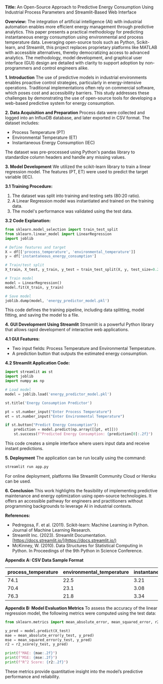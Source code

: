 **Title:**
An Open-Source Approach to Predictive Energy Consumption Using Industrial Process Parameters and Streamlit-Based Web Interface

**Overview:**
The integration of artificial intelligence (AI) with industrial automation enables more efficient energy management through predictive analytics. This paper presents a practical methodology for predicting instantaneous energy consumption using environmental and process temperature data. Leveraging open-source tools such as Python, Scikit-learn, and Streamlit, this project replaces proprietary platforms like MATLAB with accessible alternatives, thereby democratizing access to advanced analytics. The methodology, model development, and graphical user interface (GUI) design are detailed with clarity to support adoption by non-programmers and control engineers alike.

**1. Introduction**
The use of predictive models in industrial environments enables proactive control strategies, particularly in energy-intensive operations. Traditional implementations often rely on commercial software, which poses cost and accessibility barriers. This study addresses these challenges by demonstrating the use of open-source tools for developing a web-based predictive system for energy consumption.

**2. Data Acquisition and Preparation**
Process data were collected and logged into an InfluxDB database, and later exported in CSV format. The dataset includes:

* Process Temperature (PT)
* Environmental Temperature (ET)
* Instantaneous Energy Consumption (IEC)

The dataset was pre-processed using Python's pandas library to standardize column headers and handle any missing values.

**3. Model Development**
We utilized the scikit-learn library to train a linear regression model. The features (PT, ET) were used to predict the target variable (IEC).

**3.1 Training Procedure:**

1. The dataset was split into training and testing sets (80:20 ratio).
2. A Linear Regression model was instantiated and trained on the training data.
3. The model's performance was validated using the test data.

**3.2 Code Explanation:**

```python
from sklearn.model_selection import train_test_split
from sklearn.linear_model import LinearRegression
import joblib

# Define features and target
X = df[['process_temperature', 'environmental_temperature']]
y = df['instantaneous_energy_consumption']

# Train/test split
X_train, X_test, y_train, y_test = train_test_split(X, y, test_size=0.2, random_state=42)

# Train model
model = LinearRegression()
model.fit(X_train, y_train)

# Save model
joblib.dump(model, 'energy_predictor_model.pkl')
```

This code defines the training pipeline, including data splitting, model fitting, and saving the model to a file.

**4. GUI Development Using Streamlit**
Streamlit is a powerful Python library that allows rapid development of interactive web applications.

**4.1 GUI Features:**

* Two input fields: Process Temperature and Environmental Temperature.
* A prediction button that outputs the estimated energy consumption.

**4.2 Streamlit Application Code:**

```python
import streamlit as st
import joblib
import numpy as np

# Load model
model = joblib.load('energy_predictor_model.pkl')

st.title('Energy Consumption Predictor')

pt = st.number_input("Enter Process Temperature")
et = st.number_input("Enter Environmental Temperature")

if st.button("Predict Energy Consumption"):
    prediction = model.predict(np.array([[pt, et]]))
    st.success(f"Predicted Energy Consumption: {prediction[0]:.2f}")
```

This code creates a simple interface where users input data and receive instant predictions.

**5. Deployment**
The application can be run locally using the command:

```bash
streamlit run app.py
```

For online deployment, platforms like Streamlit Community Cloud or Heroku can be used.

**6. Conclusion**
This work highlights the feasibility of implementing predictive maintenance and energy optimization using open-source technologies. It offers an accessible pathway for engineers and practitioners without programming backgrounds to leverage AI in industrial contexts.

**References:**

* Pedregosa, F. et al. (2011). Scikit-learn: Machine Learning in Python. Journal of Machine Learning Research.
* Streamlit Inc. (2023). Streamlit Documentation. [https://docs.streamlit.io/](https://docs.streamlit.io/)
* McKinney, W. (2010). Data Structures for Statistical Computing in Python. In Proceedings of the 9th Python in Science Conference.


**Appendix A: CSV Data Sample Format**

| process\_temperature | environmental\_temperature | instantaneous\_energy\_consumption |
| -------------------- | -------------------------- | ---------------------------------- |
| 74.1                 | 22.5                       | 3.21                               |
| 70.4                 | 23.1                       | 3.08                               |
| 76.3                 | 21.8                       | 3.34                               |

**Appendix B: Model Evaluation Metrics**
To assess the accuracy of the linear regression model, the following metrics were computed using the test data:

```python
from sklearn.metrics import mean_absolute_error, mean_squared_error, r2_score

y_pred = model.predict(X_test)
mae = mean_absolute_error(y_test, y_pred)
mse = mean_squared_error(y_test, y_pred)
r2 = r2_score(y_test, y_pred)

print(f"MAE: {mae:.2f}")
print(f"MSE: {mse:.2f}")
print(f"R^2 Score: {r2:.2f}")
```

These metrics provide quantitative insight into the model’s predictive performance and reliability.
